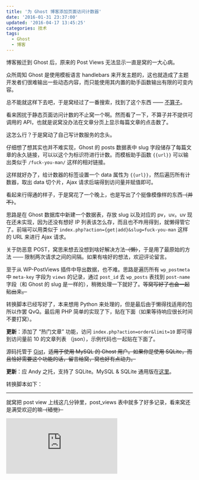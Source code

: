 ```yaml
---
title: '为 Ghost 博客添加页面访问计数器'
date: '2016-01-31 23:37:00'
updated: '2016-04-17 13:45:25'
categories: 技术
tags:
  - Ghost
  - 博客
---
```


博客搬迁到 Ghost 后，原来的 Post Views 无法显示一直是窝的一大心病。

众所周知 Ghost 是使用模板语言 handlebars 来开发主题的，这也就造成了主题开发者们很难输出一些动态内容，而只能使用其内置的助手函数输出有限的可变内容。

总不能就这样下去吧，于是窝经过了一番搜索，找到了这个东西 —— [不算子](http://busuanzi.ibruce.info/)。

看来困扰于静态页面访问计数的不止窝一个啊。然而看了一下，不算子并不提供可调用的 API，也就是说窝没办法在文章分页上显示每篇文章的点击数了。

这怎么行？于是窝动了自己写计数服务的念头。

<!--more-->

仔细想了想其实也并不难实现，Ghost 的 posts 数据表中 slug 字段储存了每篇文章的永久链接，可以以这个为标识符进行计数。而模板助手函数 `{{url}}` 可以输出类似于 `/fuck-you-man/` 这样的相对链接。

这样就好办了，给计数器的标签设置一个 data 属性为 `{{url}}`，然后遍历所有计数器，取出 data 切个片，Ajax 请求后端得到访问量并赋值即可。

看起来行得通的样子，于是窝花了一个晚上，也是写出了个挺像模像样的东西~~（并不）~~。

思路是在 Ghost 数据库中新建一个数据表，存放 slug 以及对应的 pv，uv。uv 现在还未实现，因为还没有想好 IP 列表该怎么存，而且也不咋用得到，就懒得管它了。前端可以用类似于 `index.php?action={get|add}&slug=fuck-you-man` 这样的 URL 来进行 Ajax 请求。

关于防恶意 POST，窝思来想去没想到啥好解决方法~~（懒）~~，于是用了最原始的方法 —— 限制两次请求之间的间隔。如果有啥好的想法，欢迎评论留言。

至于从 WP-PostViews 插件中导出数据，也不难。思路是遍历所有 `wp_postmeta` 中 `meta-key` 字段为 `views` 的记录，通过 `post_id` 去 `wp_posts` 表找到 `post-name` 字段（和 Ghost 的 slug 是一样的），稍微处理一下就好了。~~等窝写好了也会一起贴出来。~~

转换脚本已经写好了，本来想用 Python 来处理的，但是最后由于懒得找适用的包所以作罢 QvQ。最后用 PHP 简单的实现了下，贴在下面（如果等待响应很长时间不要打窝）。

**更新**：添加了 “热门文章” 功能，访问 `index.php?action=order&limit=10` 即可得到访问量前 10 的文章列表 （json），示例代码也一起贴在下面了。

源码托管于 [Gist](https://gist.github.com/printempw/f8626711835718c1ad68)，~~适用于使用 MySQL 的 Ghost 用户。如果你是使用 SQLite，而且恰好需要这个功能的话，留言给窝，窝也好有点动力。~~

**更新**：应 Andy 之托，支持了 SQLite。MySQL & SQLite 通用版在[这里](https://gist.github.com/printempw/a1018424b3bf03b0072f)。

<script src="https://gist.github.com/printempw/f8626711835718c1ad68.js"></script>

转换脚本如下：

<script src="https://gist.github.com/printempw/3a72cf916a6689c7a665.js"></script>

-----

就窝把 post view 上线这几分钟里，post_views 表中就多了好多记录，看来窝还是满受欢迎的嘛~~（错觉）~~

![ac musume emotion](https://img.prinzeugen.net/image.php?di=FO6F)
